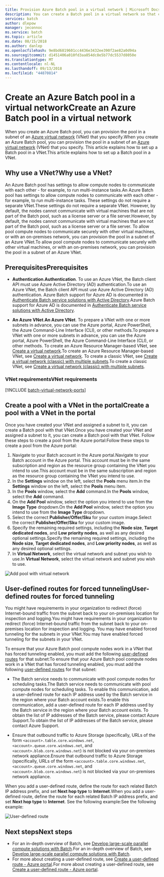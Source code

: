 ```yaml
---
title: Provision Azure Batch pool in a virtual network | Microsoft Docs
description: You can create a Batch pool in a virtual network so that compute nodes can communicate securely with other VMs in the network, such as a file server.
services: batch
author: dlepow
manager: jeconnoc
ms.service: batch
ms.topic: article
ms.date: 08/15/2018
ms.author: danlep
ms.openlocfilehash: 9e8bd6819601cc4436e3432ee390f2ae82a0d94a
ms.sourcegitcommit: d1451406a010fd3aa854dc8e5b77dc5537d8050e
ms.translationtype: MT
ms.contentlocale: nl-NL
ms.lasthandoff: 09/13/2018
ms.locfileid: "44870814"
---
```

# <a name="create-an-azure-batch-pool-in-a-virtual-network"></a><span data-ttu-id="9e01d-103">Create an Azure Batch pool in a virtual network</span><span class="sxs-lookup"><span data-stu-id="9e01d-103">Create an Azure Batch pool in a virtual network</span></span>


<span data-ttu-id="9e01d-104">When you create an Azure Batch pool, you can provision the pool in a subnet of an [Azure virtual network](../virtual-network/virtual-networks-overview.md) (VNet) that you specify.</span><span class="sxs-lookup"><span data-stu-id="9e01d-104">When you create an Azure Batch pool, you can provision the pool in a subnet of an [Azure virtual network](../virtual-network/virtual-networks-overview.md) (VNet) that you specify.</span></span> <span data-ttu-id="9e01d-105">This article explains how to set up a Batch pool in a VNet.</span><span class="sxs-lookup"><span data-stu-id="9e01d-105">This article explains how to set up a Batch pool in a VNet.</span></span> 



## <a name="why-use-a-vnet"></a><span data-ttu-id="9e01d-106">Why use a VNet?</span><span class="sxs-lookup"><span data-stu-id="9e01d-106">Why use a VNet?</span></span>


<span data-ttu-id="9e01d-107">An Azure Batch pool has settings to allow compute nodes to communicate with each other - for example, to run multi-instance tasks.</span><span class="sxs-lookup"><span data-stu-id="9e01d-107">An Azure Batch pool has settings to allow compute nodes to communicate with each other - for example, to run multi-instance tasks.</span></span> <span data-ttu-id="9e01d-108">These settings do not require a separate VNet.</span><span class="sxs-lookup"><span data-stu-id="9e01d-108">These settings do not require a separate VNet.</span></span> <span data-ttu-id="9e01d-109">However, by default, the nodes cannot communicate with virtual machines that are not part of the Batch pool, such as a license server or a file server.</span><span class="sxs-lookup"><span data-stu-id="9e01d-109">However, by default, the nodes cannot communicate with virtual machines that are not part of the Batch pool, such as a license server or a file server.</span></span> <span data-ttu-id="9e01d-110">To allow pool compute nodes to communicate securely with other virtual machines, or with an on-premises network, you can provision the pool in a subnet of an Azure VNet.</span><span class="sxs-lookup"><span data-stu-id="9e01d-110">To allow pool compute nodes to communicate securely with other virtual machines, or with an on-premises network, you can provision the pool in a subnet of an Azure VNet.</span></span> 



## <a name="prerequisites"></a><span data-ttu-id="9e01d-111">Prerequisites</span><span class="sxs-lookup"><span data-stu-id="9e01d-111">Prerequisites</span></span>

* <span data-ttu-id="9e01d-112">**Authentication**.</span><span class="sxs-lookup"><span data-stu-id="9e01d-112">**Authentication**.</span></span> <span data-ttu-id="9e01d-113">To use an Azure VNet, the Batch client API must use Azure Active Directory (AD) authentication.</span><span class="sxs-lookup"><span data-stu-id="9e01d-113">To use an Azure VNet, the Batch client API must use Azure Active Directory (AD) authentication.</span></span> <span data-ttu-id="9e01d-114">Azure Batch support for Azure AD is documented in [Authenticate Batch service solutions with Active Directory](batch-aad-auth.md).</span><span class="sxs-lookup"><span data-stu-id="9e01d-114">Azure Batch support for Azure AD is documented in [Authenticate Batch service solutions with Active Directory](batch-aad-auth.md).</span></span> 

* <span data-ttu-id="9e01d-115">**An Azure VNet**.</span><span class="sxs-lookup"><span data-stu-id="9e01d-115">**An Azure VNet**.</span></span> <span data-ttu-id="9e01d-116">To prepare a VNet with one or more subnets in advance, you can use the Azure portal, Azure PowerShell, the Azure Command-Line Interface (CLI), or other methods.</span><span class="sxs-lookup"><span data-stu-id="9e01d-116">To prepare a VNet with one or more subnets in advance, you can use the Azure portal, Azure PowerShell, the Azure Command-Line Interface (CLI), or other methods.</span></span> <span data-ttu-id="9e01d-117">To create an Azure Resource Manager-based VNet, see [Create a virtual network](../virtual-network/manage-virtual-network.md#create-a-virtual-network).</span><span class="sxs-lookup"><span data-stu-id="9e01d-117">To create an Azure Resource Manager-based VNet, see [Create a virtual network](../virtual-network/manage-virtual-network.md#create-a-virtual-network).</span></span> <span data-ttu-id="9e01d-118">To create a classic VNet, see [Create a virtual network (classic) with multiple subnets](../virtual-network/create-virtual-network-classic.md).</span><span class="sxs-lookup"><span data-stu-id="9e01d-118">To create a classic VNet, see [Create a virtual network (classic) with multiple subnets](../virtual-network/create-virtual-network-classic.md).</span></span>

### <a name="vnet-requirements"></a><span data-ttu-id="9e01d-119">VNet requirements</span><span class="sxs-lookup"><span data-stu-id="9e01d-119">VNet requirements</span></span>
[!INCLUDE [batch-virtual-network-ports](../../includes/batch-virtual-network-ports.md)]
    
## <a name="create-a-pool-with-a-vnet-in-the-portal"></a><span data-ttu-id="9e01d-120">Create a pool with a VNet in the portal</span><span class="sxs-lookup"><span data-stu-id="9e01d-120">Create a pool with a VNet in the portal</span></span>

<span data-ttu-id="9e01d-121">Once you have created your VNet and assigned a subnet to it, you can create a Batch pool with that VNet.</span><span class="sxs-lookup"><span data-stu-id="9e01d-121">Once you have created your VNet and assigned a subnet to it, you can create a Batch pool with that VNet.</span></span> <span data-ttu-id="9e01d-122">Follow these steps to create a pool from the Azure portal:</span><span class="sxs-lookup"><span data-stu-id="9e01d-122">Follow these steps to create a pool from the Azure portal:</span></span> 



1. <span data-ttu-id="9e01d-123">Navigate to your Batch account in the Azure portal.</span><span class="sxs-lookup"><span data-stu-id="9e01d-123">Navigate to your Batch account in the Azure portal.</span></span> <span data-ttu-id="9e01d-124">This account must be in the same subscription and region as the resource group containing the VNet you intend to use.</span><span class="sxs-lookup"><span data-stu-id="9e01d-124">This account must be in the same subscription and region as the resource group containing the VNet you intend to use.</span></span> 
2. <span data-ttu-id="9e01d-125">In the **Settings** window on the left, select the **Pools** menu item.</span><span class="sxs-lookup"><span data-stu-id="9e01d-125">In the **Settings** window on the left, select the **Pools** menu item.</span></span>
3. <span data-ttu-id="9e01d-126">In the **Pools** window, select the **Add** command.</span><span class="sxs-lookup"><span data-stu-id="9e01d-126">In the **Pools** window, select the **Add** command.</span></span>
4. <span data-ttu-id="9e01d-127">On the **Add Pool** window, select the option you intend to use from the **Image Type** dropdown.</span><span class="sxs-lookup"><span data-stu-id="9e01d-127">On the **Add Pool** window, select the option you intend to use from the **Image Type** dropdown.</span></span> 
5. <span data-ttu-id="9e01d-128">Select the correct **Publisher/Offer/Sku** for your custom image.</span><span class="sxs-lookup"><span data-stu-id="9e01d-128">Select the correct **Publisher/Offer/Sku** for your custom image.</span></span>
6. <span data-ttu-id="9e01d-129">Specify the remaining required settings, including the **Node size**, **Target dedicated nodes**, and **Low priority nodes**, as well as any desired optional settings.</span><span class="sxs-lookup"><span data-stu-id="9e01d-129">Specify the remaining required settings, including the **Node size**, **Target dedicated nodes**, and **Low priority nodes**, as well as any desired optional settings.</span></span>
7. <span data-ttu-id="9e01d-130">In **Virtual Network**, select the virtual network and subnet you wish to use.</span><span class="sxs-lookup"><span data-stu-id="9e01d-130">In **Virtual Network**, select the virtual network and subnet you wish to use.</span></span>
  
  ![Add pool with virtual network](./media/batch-virtual-network/add-vnet-pool.png)

## <a name="user-defined-routes-for-forced-tunneling"></a><span data-ttu-id="9e01d-132">User-defined routes for forced tunneling</span><span class="sxs-lookup"><span data-stu-id="9e01d-132">User-defined routes for forced tunneling</span></span>

<span data-ttu-id="9e01d-133">You might have requirements in your organization to redirect (force) Internet-bound traffic from the subnet back to your on-premises location for inspection and logging.</span><span class="sxs-lookup"><span data-stu-id="9e01d-133">You might have requirements in your organization to redirect (force) Internet-bound traffic from the subnet back to your on-premises location for inspection and logging.</span></span> <span data-ttu-id="9e01d-134">You may have enabled forced tunneling for the subnets in your VNet.</span><span class="sxs-lookup"><span data-stu-id="9e01d-134">You may have enabled forced tunneling for the subnets in your VNet.</span></span> 

<span data-ttu-id="9e01d-135">To ensure that your Azure Batch pool compute nodes work in a VNet that has forced tunneling enabled, you must add the following [user-defined routes](../virtual-network/virtual-networks-udr-overview.md) for that subnet:</span><span class="sxs-lookup"><span data-stu-id="9e01d-135">To ensure that your Azure Batch pool compute nodes work in a VNet that has forced tunneling enabled, you must add the following [user-defined routes](../virtual-network/virtual-networks-udr-overview.md) for that subnet:</span></span>

* <span data-ttu-id="9e01d-136">The Batch service needs to communicate with pool compute nodes for scheduling tasks.</span><span class="sxs-lookup"><span data-stu-id="9e01d-136">The Batch service needs to communicate with pool compute nodes for scheduling tasks.</span></span> <span data-ttu-id="9e01d-137">To enable this communication, add a user-defined route for each IP address used by the Batch service in the region where your Batch account exists.</span><span class="sxs-lookup"><span data-stu-id="9e01d-137">To enable this communication, add a user-defined route for each IP address used by the Batch service in the region where your Batch account exists.</span></span> <span data-ttu-id="9e01d-138">To obtain the list of IP addresses of the Batch service, please contact Azure Support.</span><span class="sxs-lookup"><span data-stu-id="9e01d-138">To obtain the list of IP addresses of the Batch service, please contact Azure Support.</span></span>

* <span data-ttu-id="9e01d-139">Ensure that outbound traffic to Azure Storage (specifically, URLs of the form `<account>.table.core.windows.net`, `<account>.queue.core.windows.net`, and `<account>.blob.core.windows.net`) is not blocked via your on-premises network appliance.</span><span class="sxs-lookup"><span data-stu-id="9e01d-139">Ensure that outbound traffic to Azure Storage (specifically, URLs of the form `<account>.table.core.windows.net`, `<account>.queue.core.windows.net`, and `<account>.blob.core.windows.net`) is not blocked via your on-premises network appliance.</span></span>

<span data-ttu-id="9e01d-140">When you add a user-defined route, define the route for each related Batch IP address prefix, and set **Next hop type** to **Internet**.</span><span class="sxs-lookup"><span data-stu-id="9e01d-140">When you add a user-defined route, define the route for each related Batch IP address prefix, and set **Next hop type** to **Internet**.</span></span> <span data-ttu-id="9e01d-141">See the following example:</span><span class="sxs-lookup"><span data-stu-id="9e01d-141">See the following example:</span></span>

![User-defined route](./media/batch-virtual-network/user-defined-route.png)

## <a name="next-steps"></a><span data-ttu-id="9e01d-143">Next steps</span><span class="sxs-lookup"><span data-stu-id="9e01d-143">Next steps</span></span>

- <span data-ttu-id="9e01d-144">For an in-depth overview of Batch, see [Develop large-scale parallel compute solutions with Batch](batch-api-basics.md).</span><span class="sxs-lookup"><span data-stu-id="9e01d-144">For an in-depth overview of Batch, see [Develop large-scale parallel compute solutions with Batch](batch-api-basics.md).</span></span>
- <span data-ttu-id="9e01d-145">For more about creating a user-defined route, see [Create a user-defined route - Azure portal](../virtual-network/tutorial-create-route-table-portal.md).</span><span class="sxs-lookup"><span data-stu-id="9e01d-145">For more about creating a user-defined route, see [Create a user-defined route - Azure portal](../virtual-network/tutorial-create-route-table-portal.md).</span></span>
